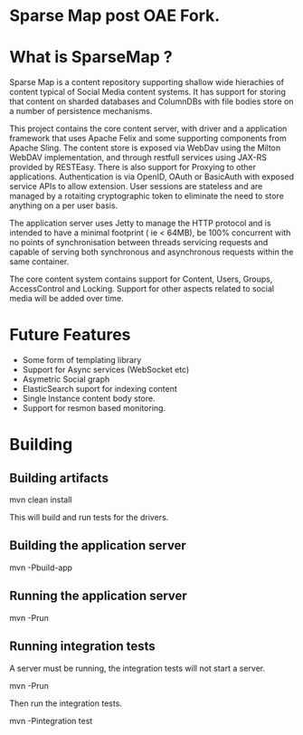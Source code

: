 # Sparse Map post OAE Fork.


# What is SparseMap ?

Sparse Map is a content repository supporting shallow wide hierachies of content typical of 
Social Media content systems. It has support for storing that content on sharded databases and 
ColumnDBs with file bodies store on a number of persistence mechanisms.

This project contains the core content server, with driver and a application framework that uses Apache Felix
and some supporting components from Apache Sling. The content store is exposed via WebDav using the Milton
WebDAV implementation, and through restfull services using JAX-RS provided by RESTEasy. There is also support
for Proxying to other applications. Authentication is via OpenID, OAuth or BasicAuth with exposed service APIs 
to allow extension. User sessions are stateless and are managed by a rotaiting cryptographic token to eliminate
the need to store anything on a per user basis.

The application server uses Jetty to manage the HTTP protocol and is intended to have a minimal footprint ( ie < 64MB), 
be 100% concurrent with no points of synchronisation between threads servicing requests and capable of serving both synchronous
and asynchronous requests within the same container.

The core content system contains support for Content, Users, Groups, AccessControl and Locking. Support for other 
aspects related to social media will be added over time.

# Future Features

* Some form of templating library
* Support for Async services (WebSocket etc)
* Asymetric Social graph
* ElasticSearch suport for indexing content
* Single Instance content body store.
* Support for resmon based monitoring.


# Building

## Building artifacts

mvn clean install

This will build and run tests for the drivers.

## Building the application server

mvn -Pbuild-app 

## Running the application server

mvn -Prun

## Running integration tests

A server must be running, the integration tests will not start a server.

mvn -Prun

Then run the integration tests.

mvn -Pintegration test 



